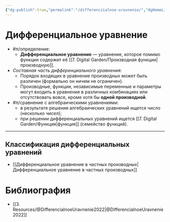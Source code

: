```yaml
---
{"dg-publish":true,"permalink":"/differenczialnoe-uravnenie/","dgHomeLink":true,"dgPassFrontmatter":false}
---
```



# Дифференциальное уравнение

- #π/определение:
	- **Дифференциальное уравнение** — уравнение, которое помимо функции содержит её [[7. Digital Garden/Производная функции|производную]].
- *Составная часть дифференциального уравнения*:
	- Порядок входящих в уравнение производных может быть различен (формально он ничем не ограничен).
	- Производные, функции, независимые переменные и параметры могут входить в уравнение в различных комбинациях или отсутствовать вовсе, кроме хотя бы **одной производной**.
- #π/сравнение с алгебраическими уравнениями:
	- в результате решения алгебраических уравнений ищется число (несколько чисел);
	- при решении дифференциальных уравнений ищется [[7. Digital Garden/Функция|функция]] (семейство функций).

---

## Классификация дифференциальных уравнений

- [[Дифференциальное уравнение в частных производных|Дифференциальное уравнение в частных производных]]

# Библиография

- [[3. Resources/@DifferencialnoeUravnenie2022|@DifferencialnoeUravnenie2022]]
